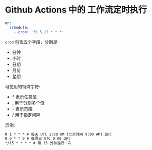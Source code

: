 # Github Actions 中的 工作流定时执行

```yml
on:
  schedule:
    - cron: '30 5,17 * * *'
```

`cron` 包含五个字段，分别是:
- 分钟
- 小时
- 日期
- 月份
- 星期

可使用的特殊字符:
- \* 表示任意值
- , 用于分割多个值
- \- 表示范围
- / 用于指定间隔

示例:

```txt
0 1 * * * # 每天 UTC 1:00 AM (北京时间 9:00 AM) 运行
0 0 * * 0 # 每周日 UTC 0:00 运行
*/15 * * * * # 每 15 分钟运行一次
```
